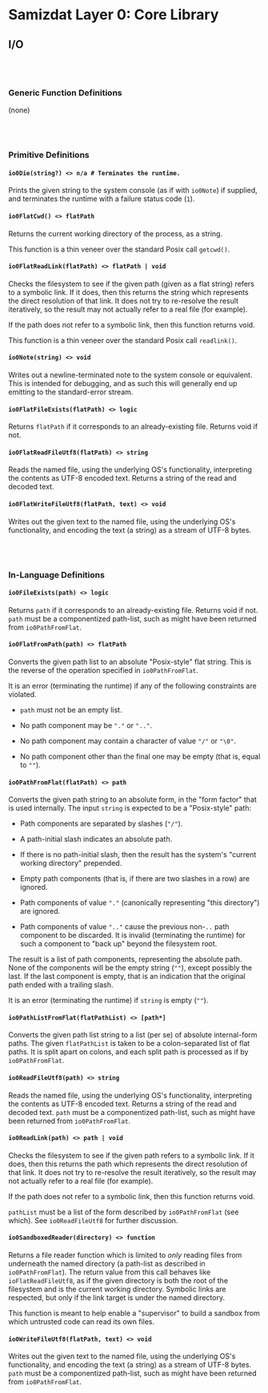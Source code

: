 Samizdat Layer 0: Core Library
==============================

I/O
---

<br><br>
### Generic Function Definitions

(none)


<br><br>
### Primitive Definitions

#### `io0Die(string?) <> n/a # Terminates the runtime.`

Prints the given string to the system console (as if with `io0Note`)
if supplied, and terminates the runtime with a failure status code (`1`).

#### `io0FlatCwd() <> flatPath`

Returns the current working directory of the process, as a
string.

This function is a thin veneer over the standard Posix call `getcwd()`.

#### `io0FlatReadLink(flatPath) <> flatPath | void`

Checks the filesystem to see if the given path (given as a flat string)
refers to a symbolic link. If it does, then this returns the string which
represents the direct resolution of that link. It does not try to re-resolve
the result iteratively, so the result may not actually refer to a
real file (for example).

If the path does not refer to a symbolic link, then this function returns
void.

This function is a thin veneer over the standard Posix call `readlink()`.

#### `io0Note(string) <> void`

Writes out a newline-terminated note to the system console or equivalent.
This is intended for debugging, and as such this will generally end up
emitting to the standard-error stream.

#### `io0FlatFileExists(flatPath) <> logic`

Returns `flatPath` if it corresponds to an already-existing file.
Returns void if not.

#### `io0FlatReadFileUtf8(flatPath) <> string`

Reads the named file, using the underlying OS's functionality,
interpreting the contents as UTF-8 encoded text. Returns a string
of the read and decoded text.

#### `io0FlatWriteFileUtf8(flatPath, text) <> void`

Writes out the given text to the named file, using the underlying OS's
functionality, and encoding the text (a string) as a stream of UTF-8 bytes.


<br><br>
### In-Language Definitions

#### `io0FileExists(path) <> logic`

Returns `path` if it corresponds to an already-existing file.
Returns void if not. `path` must be a componentized path-list,
such as might have been returned from `io0PathFromFlat`.

#### `io0FlatFromPath(path) <> flatPath`

Converts the given path list to an absolute "Posix-style" flat string.
This is the reverse of the operation specified in `io0PathFromFlat`.

It is an error (terminating the runtime) if any of the following
constraints are violated.

* `path` must not be an empty list.

* No path component may be `"."` or `".."`.

* No path component may contain a character of value `"/"` or `"\0"`.

* No path component other than the final one may be empty (that is,
  equal to `""`).

#### `io0PathFromFlat(flatPath) <> path`

Converts the given path string to an absolute form, in the "form factor"
that is used internally. The input `string` is expected to be a
"Posix-style" path:

* Path components are separated by slashes (`"/"`).

* A path-initial slash indicates an absolute path.

* If there is no path-initial slash, then the result has the system's
  "current working directory" prepended.

* Empty path components (that is, if there are two slashes in a row)
  are ignored.

* Path components of value `"."` (canonically representing "this directory")
  are ignored.

* Path components of value `".."` cause the previous non-`..` path component
  to be discarded. It is invalid (terminating the runtime) for such a
  component to "back up" beyond the filesystem root.

The result is a list of path components, representing the absolute path.
None of the components will be the empty string (`""`), except possibly
the last. If the last component is empty, that is an indication that the
original path ended with a trailing slash.

It is an error (terminating the runtime) if `string` is empty (`""`).

#### `io0PathListFromFlat(flatPathList) <> [path*]`

Converts the given path list string to a list (per se) of absolute
internal-form paths. The given `flatPathList` is taken to be a colon-separated
list of flat paths. It is split apart on colons, and each split path is
processed as if by `io0PathFromFlat`.

#### `io0ReadFileUtf8(path) <> string`

Reads the named file, using the underlying OS's functionality,
interpreting the contents as UTF-8 encoded text. Returns a string
of the read and decoded text. `path` must be a componentized path-list,
such as might have been returned from `io0PathFromFlat`.

#### `io0ReadLink(path) <> path | void`

Checks the filesystem to see if the given path refers to a symbolic
link. If it does, then this returns the path which represents the
direct resolution of that link. It does not try to re-resolve
the result iteratively, so the result may not actually refer to a
real file (for example).

If the path does not refer to a symbolic link, then this function returns
void.

`pathList` must be a list of the form described by `io0PathFromFlat`
(see which). See `io0ReadFileUtf8` for further discussion.

#### `io0SandboxedReader(directory) <> function`

Returns a file reader function which is limited to *only* reading
files from underneath the named directory (a path-list as
described in `io0PathFromFlat`). The return value from this call
behaves like `ioFlatReadFileUtf8`, as if the given directory is both the
root of the filesystem and is the current working directory. Symbolic
links are respected, but only if the link target is under the named
directory.

This function is meant to help enable a "supervisor" to build a sandbox
from which untrusted code can read its own files.

#### `io0WriteFileUtf8(flatPath, text) <> void`

Writes out the given text to the named file, using the underlying OS's
functionality, and encoding the text (a string) as a stream of UTF-8 bytes.
`path` must be a componentized path-list, such as might have been returned
from `io0PathFromFlat`.
